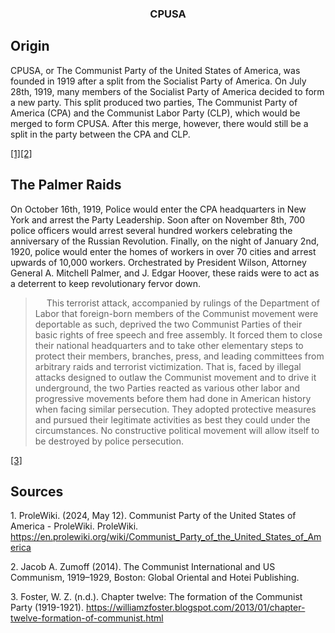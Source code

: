 <h3 style="text-align: center;" class="font-heading text-3xl font-bold text-gray-900 mb-2">CPUSA</h3>

<h2 class="font-heading text-3xl font-bold text-gray-900 mb-4">Origin</h2>

<p class="mb-2">CPUSA, or The Communist Party of the United States of America, was founded in 1919 after a split from the Socialist Party of America. On July 28th, 1919, many members of the Socialist Party of America decided to form a new party. This split produced two parties, The Communist Party of America (CPA) and the Communist Labor Party (CLP), which would be merged to form CPUSA. After this merge, however, there would still be a split in the party between the CPA and CLP.</p>
<a href="#1">[1]</a><a href="#2">[2]</a>

<h2 class="font-heading text-3xl font-bold text-gray-900 mb-4">The Palmer Raids</h2>

<p class="mb-2">On October 16th, 1919, Police would enter the CPA headquarters in New York and arrest the Party Leadership. Soon after on November 8th, 700 police officers would arrest several hundred workers celebrating the anniversary of the Russian Revolution. Finally, on the night of January 2nd, 1920, police would enter the homes of workers in over 70 cities and arrest upwards of 10,000 workers. Orchestrated by President Wilson, Attorney General A. Mitchell Palmer, and J. Edgar Hoover, these raids were to act as a deterrent to keep revolutionary fervor down.</p>

<blockquote class="p-4 my-4 border-s-4 border-gray-300 bg-gray-50 dark:border-gray-500 dark:bg-gray-800">
<p class="mb-1">&emsp; This terrorist attack, accompanied by rulings of the Department of Labor that foreign-born members of the Communist movement were deportable as such, deprived the two Communist Parties of their basic rights of free speech and free assembly. It forced them to close their national headquarters and to take other elementary steps to protect their members, branches, press, and leading committees from arbitrary raids and terrorist victimization. That is, faced by illegal attacks designed to outlaw the Communist movement and to drive it underground, the two Parties reacted as various other labor and progressive movements before them had done in American history when facing similar persecution. They adopted protective measures and pursued their legitimate activities as best they could under the circumstances. No constructive political movement will allow itself to be destroyed by police persecution.</p>
</blockquote> <a href="#3">[3]</a>

<h2 class="font-heading text-3xl font-bold text-gray-900 mb-4">Sources</h2>

<p class="mb-2" id="1">1. ProleWiki. (2024, May 12). Communist Party of the United States of America - ProleWiki. ProleWiki. <a href="https://en.prolewiki.org/wiki/Communist_Party_of_the_United_States_of_America">https://en.prolewiki.org/wiki/Communist_Party_of_the_United_States_of_America</a></p>

<p class="mb-2" id="2">2. Jacob A. Zumoff (2014). The Communist International and US Communism, 1919–1929, Boston: Global Oriental and Hotei Publishing.</p>

<p class="mb-2" id="3">3. Foster, W. Z. (n.d.). Chapter twelve: The formation of the Communist Party (1919-1921). <a href="https://williamzfoster.blogspot.com/2013/01/chapter-twelve-formation-of-communist.html">https://williamzfoster.blogspot.com/2013/01/chapter-twelve-formation-of-communist.html</a></p>